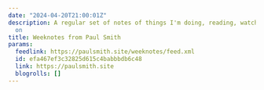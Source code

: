 ```yaml
---
date: "2024-04-20T21:00:01Z"
description: A regular set of notes of things I'm doing, reading, watching and working
  on
title: Weeknotes from Paul Smith
params:
  feedlink: https://paulsmith.site/weeknotes/feed.xml
  id: efa467ef3c32825d615c4babbbdb6c48
  link: https://paulsmith.site
  blogrolls: []
---
```

